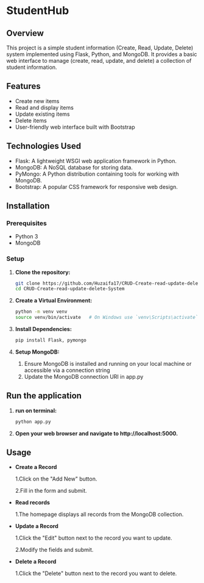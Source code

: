 # StudentHub

## Overview

This project is a simple student information (Create, Read, Update, Delete) system implemented using Flask, Python, and MongoDB. It provides a basic web interface to manage (create, read, update, and delete) a collection of student information.

## Features

- Create new items
- Read and display items
- Update existing items
- Delete items
- User-friendly web interface built with Bootstrap

## Technologies Used

- Flask: A lightweight WSGI web application framework in Python.
- MongoDB: A NoSQL database for storing data.
- PyMongo: A Python distribution containing tools for working with MongoDB.
- Bootstrap: A popular CSS framework for responsive web design.

## Installation

### Prerequisites

- Python 3
- MongoDB

### Setup

1. **Clone the repository:**
   ```bash
   git clone https://github.com/Huzaifa17/CRUD-Create-read-update-delete-System
   cd CRUD-Create-read-update-delete-System
   
2. **Create a Virtual Environment:**
   ```bash
   python -m venv venv
   source venv/bin/activate   # On Windows use `venv\Scripts\activate`
   
3. **Install Dependencies:**
   ```bash
   pip install Flask, pymongo

4. **Setup MongoDB:**

   1. Ensure MongoDB is installed and running on your local machine or accessible via a connection string
   2. Update the MongoDB connection URI in app.py

## Run the application
1. **run on terminal:**
   ```bash
   python app.py
   
2. **Open your web browser and navigate to http://localhost:5000.**

## Usage
- **Create a Record**

  1.Click on the "Add New" button.
  
  2.Fill in the form and submit.
     
- **Read records**
  
  1.The homepage displays all records from the MongoDB collection.

- **Update a Record**
  
  1.Click the "Edit" button next to the record you want to update.
  
  2.Modify the fields and submit.

- **Delete a Record**
  
  1.Click the "Delete" button next to the record you want to delete.


